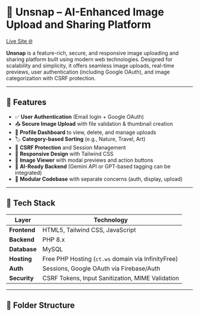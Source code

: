 # 📸 Unsnap – AI-Enhanced Image Upload and Sharing Platform

[Live Site 🌐](https://unsnap.ct.ws)

**Unsnap** is a feature-rich, secure, and responsive image uploading and sharing platform built using modern web technologies. Designed for scalability and simplicity, it offers seamless image uploads, real-time previews, user authentication (including Google OAuth), and image categorization with CSRF protection.

---

## 🚀 Features

- ✅ **User Authentication** (Email login + Google OAuth)
- 📤 **Secure Image Upload** with file validation & thumbnail creation
- 👤 **Profile Dashboard** to view, delete, and manage uploads
- 🏷️ **Category-based Sorting** (e.g., Nature, Travel, Art)
- 🔐 **CSRF Protection** and Session Management
- 📱 **Responsive Design** with Tailwind CSS
- 📸 **Image Viewer** with modal previews and action buttons
- 🧠 **AI-Ready Backend** (Gemini API or GPT-based tagging can be integrated)
- 🧩 **Modular Codebase** with separate concerns (auth, display, upload)

---

## 🧰 Tech Stack

| Layer        | Technology                                |
|--------------|-------------------------------------------|
| **Frontend** | HTML5, Tailwind CSS, JavaScript           |
| **Backend**  | PHP 8.x                                   |
| **Database** | MySQL                                     |
| **Hosting**  | Free PHP Hosting (`ct.ws` domain via InfinityFree) |
| **Auth**     | Sessions, Google OAuth via Firebase/Auth |
| **Security** | CSRF Tokens, Input Sanitization, MIME Validation |

---

## 🧱 Folder Structure

